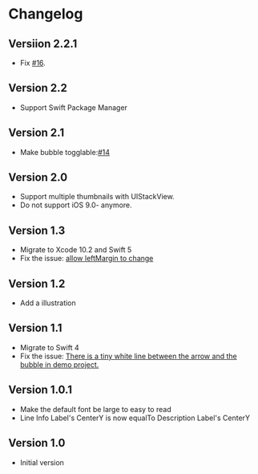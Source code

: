 # Changelog

## Versiion 2.2.1

- Fix [#16](https://github.com/kf99916/TimelineTableViewCell/issues/16).

## Version 2.2

- Support Swift Package Manager

## Version 2.1

- Make bubble togglable:[#14](https://github.com/kf99916/TimelineTableViewCell/pull/14)

## Version 2.0

- Support multiple thumbnails with UIStackView.
- Do not support iOS 9.0- anymore.

## Version 1.3

- Migrate to Xcode 10.2 and Swift 5
- Fix the issue: [allow leftMargin to change](https://github.com/kf99916/TimelineTableViewCell/issues/9)

## Version 1.2

- Add a illustration

## Version 1.1

- Migrate to Swift 4
- Fix the issue: [There is a tiny white line between the arrow and the bubble in demo project.](https://github.com/kf99916/TimelineTableViewCell/issues/7)

## Version 1.0.1

- Make the default font be large to easy to read
- Line Info Label's CenterY is now equalTo Description Label's CenterY

## Version 1.0

- Initial version
